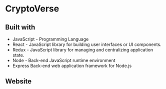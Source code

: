 # CryptoVerse

## Built with
* JavaScript - Programming Language
* React - JavaScript library for building user interfaces or UI components.
* Redux - JavaScript library for managing and centralizing application state.
* Node -  Back-end JavaScript runtime environment
* Express Back-end web application framework for Node.js

## Website
